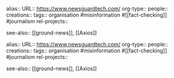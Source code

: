 alias::
URL:: https://www.newsguardtech.com/
org-type::
people::
creations::
tags:: organisation #misinformation #[[fact-checking]] #journalism
rel-projects::

see-also:: [[ground-news]], [[Axios]]

alias::
URL:: https://www.newsguardtech.com/
org-type::
people::
creations::
tags:: organisation #misinformation #[[fact-checking]] #journalism
rel-projects::

see-also:: [[ground-news]], [[Axios]]
